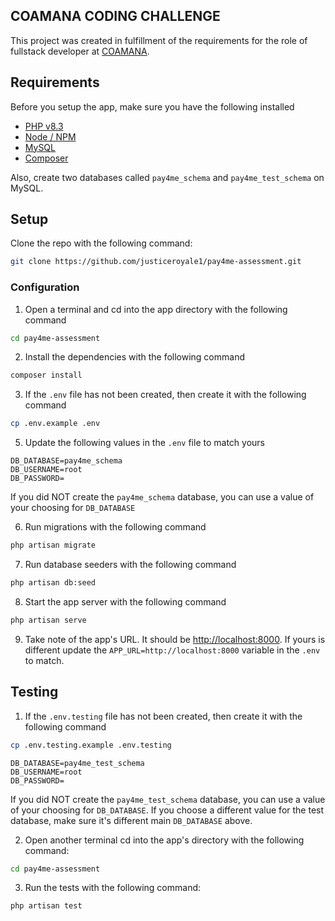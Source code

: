## COAMANA CODING CHALLENGE

This project was created in fulfillment of the requirements for the role of fullstack developer at [COAMANA](https://coamana.com/).

## Requirements

Before you setup the app, make sure you have the following installed

- [PHP v8.3](https://www.php.net/downloads)
- [Node / NPM](https://nodejs.org/en/download/package-manager)
- [MySQL](https://www.mysql.com/downloads/)
- [Composer](https://getcomposer.org/download/)

Also, create two databases called `pay4me_schema` and `pay4me_test_schema` on MySQL.

## Setup

Clone the repo with the following command:

```sh
git clone https://github.com/justiceroyale1/pay4me-assessment.git
```

### Configuration

1. Open a terminal and cd into the app directory with the following command

```sh
cd pay4me-assessment
```

2. Install the dependencies with the following command

```sh
composer install
```

3. If the `.env` file has not been created, then create it with the following command

```sh
cp .env.example .env
```

5. Update the following values in the `.env` file to match yours

```
DB_DATABASE=pay4me_schema
DB_USERNAME=root
DB_PASSWORD=
```

If you did NOT create the `pay4me_schema` database, you can use a value of your choosing for `DB_DATABASE`

6. Run migrations with the following command

```sh
php artisan migrate
```

7. Run database seeders with the following command

```sh
php artisan db:seed
```

8. Start the app server with the following command

```sh
php artisan serve
```

9. Take note of the app's URL. It should be [http://localhost:8000](http://localhost:8000). If yours is different update the ```APP_URL=http://localhost:8000``` variable in the `.env` to match.

## Testing

1. If the `.env.testing` file has not been created, then create it with the following command

```sh
cp .env.testing.example .env.testing
```

```
DB_DATABASE=pay4me_test_schema
DB_USERNAME=root
DB_PASSWORD=
```
If you did NOT create the `pay4me_test_schema` database, you can use a value of your choosing for `DB_DATABASE`. If you choose a different value for the test database, make sure it's different main `DB_DATABASE` above.


2. Open another terminal cd into the app's directory with the following command:

```sh
cd pay4me-assessment
```

3. Run the tests with the following command:

```sh
php artisan test
```
